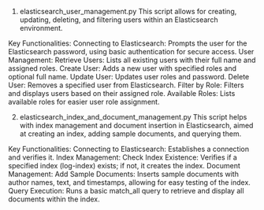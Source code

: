 1. elasticsearch_user_management.py
This script allows for creating, updating, deleting, and filtering users within an Elasticsearch environment.

Key Functionalities:
Connecting to Elasticsearch: Prompts the user for the Elasticsearch password, using basic authentication for secure access.
User Management:
Retrieve Users: Lists all existing users with their full name and assigned roles.
Create User: Adds a new user with specified roles and optional full name.
Update User: Updates user roles and password.
Delete User: Removes a specified user from Elasticsearch.
Filter by Role: Filters and displays users based on their assigned role.
Available Roles: Lists available roles for easier user role assignment.


2. elasticsearch_index_and_document_management.py
This script helps with index management and document insertion in Elasticsearch, aimed at creating an index, adding sample documents, and querying them.

Key Functionalities:
Connecting to Elasticsearch: Establishes a connection and verifies it.
Index Management:
Check Index Existence: Verifies if a specified index (log-index) exists; if not, it creates the index.
Document Management:
Add Sample Documents: Inserts sample documents with author names, text, and timestamps, allowing for easy testing of the index.
Query Execution: Runs a basic match_all query to retrieve and display all documents within the index.
